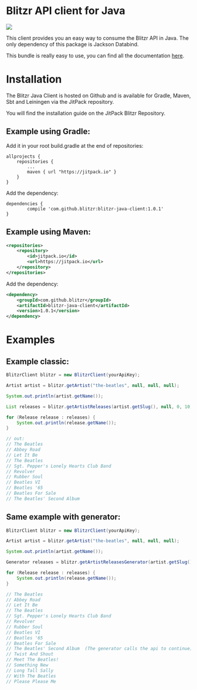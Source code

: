Blitzr API client for Java
==========================

[![](https://jitpack.io/v/blitzr/blitzr-java-client.svg)](https://jitpack.io/#blitzr/blitzr-java-client)


This client provides you an easy way to consume the Blitzr API in Java. The only dependency of this package is
Jackson Databind.

This bundle is really easy to use, you can find all the documentation [here](http://blitzr.github.io/blitzr-java-client/).


Installation
============

The Blitzr Java Client is hosted on Github and is available for Gradle, Maven, Sbt and Leiningen via the JitPack repository.

You will find the installation guide on the JitPack Blitzr Repository.

Example using Gradle:
---------------------

Add it in your root build.gradle at the end of repositories:
```
allprojects {
    repositories {
        ...
        maven { url "https://jitpack.io" }
    }
}
```
Add the dependency:
```
dependencies {
        compile 'com.github.blitzr:blitzr-java-client:1.0.1'
}
```

Example using Maven:
--------------------

```xml
<repositories>
    <repository>
        <id>jitpack.io</id>
        <url>https://jitpack.io</url>
    </repository>
</repositories>
```
Add the dependency:
```xml
<dependency>
    <groupId>com.github.blitzr</groupId>
    <artifactId>blitzr-java-client</artifactId>
    <version>1.0.1</version>
</dependency>
```

Examples
========

Example classic:
----------------

```java
BlitzrClient blitzr = new BlitzrClient(yourApiKey);

Artist artist = blitzr.getArtist("the-beatles", null, null, null);

System.out.println(artist.getName());

List releases = blitzr.getArtistReleases(artist.getSlug(), null, 0, 10, ReleaseType.official, ReleaseFormat.album, false);

for (Release release : releases) {
    System.out.println(release.getName());
}

// out:
// The Beatles
// Abbey Road
// Let It Be
// The Beatles
// Sgt. Pepper's Lonely Hearts Club Band
// Revolver
// Rubber Soul
// Beatles VI
// Beatles '65
// Beatles For Sale
// The Beatles' Second Album
```

Same example with generator:
----------------------------

```java
BlitzrClient blitzr = new BlitzrClient(yourApiKey);

Artist artist = blitzr.getArtist("the-beatles", null, null, null);

System.out.println(artist.getName());

Generator releases = blitzr.getArtistReleasesGenerator(artist.getSlug(), null, 0, 10, ReleaseType.official, ReleaseFormat.album, false);

for (Release release : releases) {
    System.out.println(release.getName());
}

// The Beatles
// Abbey Road
// Let It Be
// The Beatles
// Sgt. Pepper's Lonely Hearts Club Band
// Revolver
// Rubber Soul
// Beatles VI
// Beatles '65
// Beatles For Sale
// The Beatles' Second Album  (The generator calls the api to continue)
// Twist And Shout
// Meet The Beatles!
// Something New
// Long Tall Sally
// With The Beatles
// Please Please Me
```